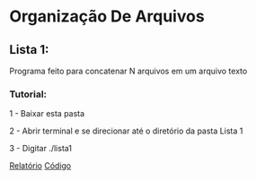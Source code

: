 # Organização De Arquivos

## Lista 1:

Programa feito para concatenar N arquivos em um arquivo texto

### Tutorial:

1 - Baixar esta pasta

2 - Abrir terminal e se direcionar até o diretório da pasta Lista 1

3 - Digitar ./lista1

[Relatório](Report.pdf)
[Código](lista1.cpp)
